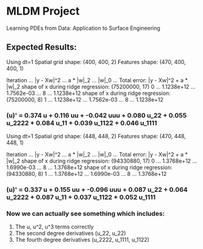 # MLDM Project 
 Learning PDEs from Data: Application to Surface Engineering

## Expected Results:

Using dt=1
Spatial grid shape: (400, 400, 2)
Features shape: (470, 400, 400, 1)

 Iteration ... |y - Xw|^2 ...  a * |w|_2 ...      |w|_0 ... Total error: |y - Xw|^2 + a * |w|_2
shape of x during ridge regression: (75200000, 17)
         0 ... 1.1238e+12 ... 1.7562e-03 ...          8 ... 1.1238e+12
shape of x during ridge regression: (75200000, 8)
         1 ... 1.1238e+12 ... 1.7562e-03 ...          8 ... 1.1238e+12
### (u)' = 0.374 u + 0.116 uu + -0.042 uuu + 0.080 u_22 + 0.055 u_2222 + 0.084 u_11 + 0.039 u_1122 + 0.046 u_1111

Using dt=1
Spatial grid shape: (448, 448, 2)
Features shape: (470, 448, 448, 1)

 Iteration ... |y - Xw|^2 ...  a * |w|_2 ...      |w|_0 ... Total error: |y - Xw|^2 + a * |w|_2
shape of x during ridge regression: (94330880, 17)
         0 ... 1.3768e+12 ... 1.6990e-03 ...          8 ... 1.3768e+12
shape of x during ridge regression: (94330880, 8)
         1 ... 1.3768e+12 ... 1.6990e-03 ...          8 ... 1.3768e+12
### (u)' = 0.337 u + 0.155 uu + -0.096 uuu + 0.087 u_22 + 0.064 u_2222 + 0.087 u_11 + 0.037 u_1122 + 0.052 u_1111

### Now we can actually see something which includes:
1. The u, u^2, u^3 terms correctly
2. The second degree derivatives (u_22, u_22)
3. The fourth degree derivatives (u_2222, u_1111, u_1122)



